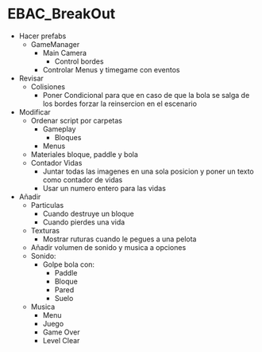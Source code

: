 # EBAC_BreakOut

*	Hacer prefabs
	-	GameManager
		*	Main Camera
			-	Control bordes
		*	Controlar Menus y timegame con eventos
*	Revisar
	-	Colisiones
		*	Poner Condicional para que en caso de que la bola se salga de los bordes forzar la reinsercion en el escenario
*	Modificar
	-	Ordenar script por carpetas
		*	Gameplay
			-	Bloques
		*	Menus
	-	Materiales bloque, paddle y bola
	-	Contador Vidas
		*	Juntar todas las imagenes en una sola posicion y poner un texto como contador de vidas
		*	Usar un numero entero para las vidas
*	Añadir
	-	Particulas
		*	Cuando destruye un bloque
		*	Cuando pierdes una vida
	-	Texturas
		*	Mostrar ruturas cuando le pegues a una pelota
	-	Añadir volumen de sonido y musica a opciones
	-	Sonido:
		*	Golpe bola con:
			-	Paddle
			-	Bloque
			-	Pared
			-	Suelo
	-	Musica
		*	Menu
		*	Juego
		*	Game Over
		*	Level Clear
